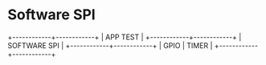 # Software SPI
+------------+------------+
|          APP TEST       |
+------------+------------+
|       SOFTWARE SPI      |
+------------+------------+
|     GPIO   |   TIMER    |
+------------+------------+

